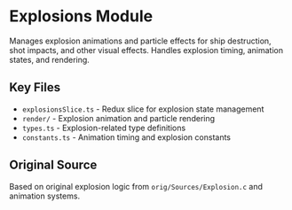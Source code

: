 # Explosions Module

Manages explosion animations and particle effects for ship destruction, shot impacts, and other visual effects. Handles explosion timing, animation states, and rendering.

## Key Files
- `explosionsSlice.ts` - Redux slice for explosion state management
- `render/` - Explosion animation and particle rendering
- `types.ts` - Explosion-related type definitions
- `constants.ts` - Animation timing and explosion constants

## Original Source
Based on original explosion logic from `orig/Sources/Explosion.c` and animation systems.